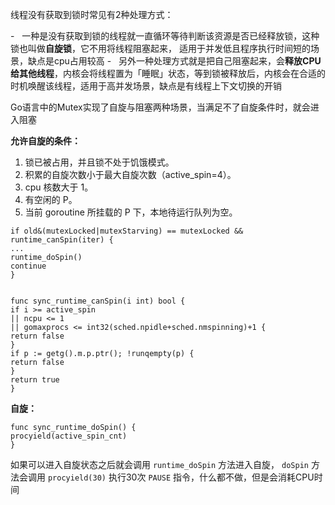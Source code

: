 线程没有获取到锁时常见有2种处理方式：

-   一种是没有获取到锁的线程就一直循环等待判断该资源是否已经释放锁，这种锁也叫做**自旋锁**，它不用将线程阻塞起来， 适用于并发低且程序执行时间短的场景，缺点是cpu占用较高
-   另外一种处理方式就是把自己阻塞起来，会**释放CPU给其他线程**，内核会将线程置为「睡眠」状态，等到锁被释放后，内核会在合适的时机唤醒该线程，适用于高并发场景，缺点是有线程上下文切换的开销


Go语言中的Mutex实现了自旋与阻塞两种场景，当满足不了自旋条件时，就会进入阻塞

**允许自旋的条件：**

1. 锁已被占用，并且锁不处于饥饿模式。
2. 积累的自旋次数小于最大自旋次数（active_spin=4）。
3. cpu 核数大于 1。
4. 有空闲的 P。 
5. 当前 goroutine 所挂载的 P 下，本地待运行队列为空。

```
if old&(mutexLocked|mutexStarving) == mutexLocked && runtime_canSpin(iter) {  
...
runtime_doSpin()   
continue  
}


func sync_runtime_canSpin(i int) bool {  
if i >= active_spin 
|| ncpu <= 1 
|| gomaxprocs <= int32(sched.npidle+sched.nmspinning)+1 {  
return false  
}  
if p := getg().m.p.ptr(); !runqempty(p) {  
return false  
}  
return true  
}

```

**自旋：**

```
func sync_runtime_doSpin() {
procyield(active_spin_cnt)
}    

```

如果可以进入自旋状态之后就会调用 `runtime_doSpin` 方法进入自旋， `doSpin` 方法会调用 `procyield(30)` 执行30次 `PAUSE` 指令，什么都不做，但是会消耗CPU时间